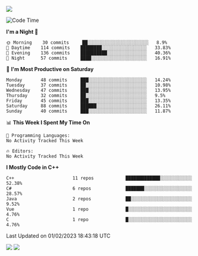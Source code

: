 ![](https://komarev.com/ghpvc/?username=lilpidgey&color=red)
<!--START_SECTION:waka-->
![Code Time](http://img.shields.io/badge/Code%20Time-1%2C482%20hrs%2050%20mins-blue)

**I'm a Night 🦉** 

```text
🌞 Morning    30 commits     ██░░░░░░░░░░░░░░░░░░░░░░░   8.9% 
🌆 Daytime    114 commits    ████████░░░░░░░░░░░░░░░░░   33.83% 
🌃 Evening    136 commits    ██████████░░░░░░░░░░░░░░░   40.36% 
🌙 Night      57 commits     ████░░░░░░░░░░░░░░░░░░░░░   16.91%

```
📅 **I'm Most Productive on Saturday** 

```text
Monday       48 commits     ███░░░░░░░░░░░░░░░░░░░░░░   14.24% 
Tuesday      37 commits     ██░░░░░░░░░░░░░░░░░░░░░░░   10.98% 
Wednesday    47 commits     ███░░░░░░░░░░░░░░░░░░░░░░   13.95% 
Thursday     32 commits     ██░░░░░░░░░░░░░░░░░░░░░░░   9.5% 
Friday       45 commits     ███░░░░░░░░░░░░░░░░░░░░░░   13.35% 
Saturday     88 commits     ██████░░░░░░░░░░░░░░░░░░░   26.11% 
Sunday       40 commits     ███░░░░░░░░░░░░░░░░░░░░░░   11.87%

```


📊 **This Week I Spent My Time On** 

```text
💬 Programming Languages: 
No Activity Tracked This Week

🔥 Editors: 
No Activity Tracked This Week

```

**I Mostly Code in C++** 

```text
C++                      11 repos            █████████████░░░░░░░░░░░░   52.38% 
C#                       6 repos             ███████░░░░░░░░░░░░░░░░░░   28.57% 
Java                     2 repos             ██░░░░░░░░░░░░░░░░░░░░░░░   9.52% 
Vue                      1 repo              █░░░░░░░░░░░░░░░░░░░░░░░░   4.76% 
C                        1 repo              █░░░░░░░░░░░░░░░░░░░░░░░░   4.76%

```



 Last Updated on 01/02/2023 18:43:18 UTC
<!--END_SECTION:waka-->
![](https://hit.yhype.me/github/profile?user_id=42968544)
![](https://komarev.com/ghpvc/?lilpidgey)
